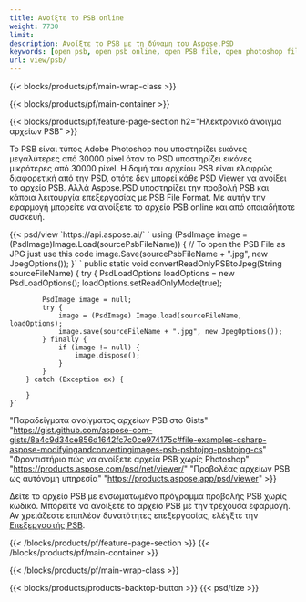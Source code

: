 ```yaml
---
title: Ανοίξτε το PSB online
weight: 7730
limit: 
description: Ανοίξτε το PSB με τη δύναμη του Aspose.PSD
keywords: [open psb, open psb online, open PSB file, open photoshop file, preview psb]
url: view/psb/
---
```


{{< blocks/products/pf/main-wrap-class >}}

{{< blocks/products/pf/main-container >}}

{{< blocks/products/pf/feature-page-section h2="Ηλεκτρονικό άνοιγμα αρχείων PSB" >}}
<p>Το PSB είναι τύπος Adobe Photoshop που υποστηρίζει εικόνες μεγαλύτερες από 30000 pixel όταν το PSD υποστηρίζει εικόνες μικρότερες από 30000 pixel. Η δομή του αρχείου PSB είναι ελαφρώς διαφορετική από την PSD, οπότε δεν μπορεί κάθε PSD Viewer να ανοίξει το αρχείο PSB. Αλλά Aspose.PSD υποστηρίζει την προβολή PSB και κάποια λειτουργία επεξεργασίας με PSB File Format. Με αυτήν την εφαρμογή μπορείτε να ανοίξετε το αρχείο PSB online και από οποιαδήποτε συσκευή.</p>
{{< psd/view `https://api.aspose.ai/` 
`    using (PsdImage image = (PsdImage)Image.Load(sourcePsbFileName))
    {
	    // To open the PSB File as JPG just use this code
        image.Save(sourcePsbFileName + ".jpg",  new JpegOptions());
    }`  `    public static void convertReadOnlyPSBtoJpeg(String sourceFileName) {
        try {
            PsdLoadOptions loadOptions = new PsdLoadOptions();
            loadOptions.setReadOnlyMode(true);
            
            PsdImage image = null;
            try {
                image = (PsdImage) Image.load(sourceFileName, loadOptions);
                image.save(sourceFileName + ".jpg", new JpegOptions());
            } finally {
                if (image != null) {
                    image.dispose();
                }
            }
        } catch (Exception ex) {

        }
    }` 
"Παραδείγματα ανοίγματος αρχείων PSB στο Gists" "https://gist.github.com/aspose-com-gists/8a4c9d34ce856d1642fc7c0ce974175c#file-examples-csharp-aspose-modifyingandconvertingimages-psb-psbtojpg-psbtojpg-cs" 
"Φροντιστήριο πώς να ανοίξετε αρχεία PSB χωρίς Photoshop" "https://products.aspose.com/psd/net/viewer/" 
"Προβολέας αρχείων PSB ως αυτόνομη υπηρεσία" "https://products.aspose.app/psd/viewer" >}}
<p>Δείτε το αρχείο PSB με ενσωματωμένο πρόγραμμα προβολής PSB χωρίς κωδικό. Μπορείτε να ανοίξετε το αρχείο PSB με την τρέχουσα εφαρμογή. Αν χρειάζεστε επιπλέον δυνατότητες επεξεργασίας, ελέγξτε την <a href="https://products.aspose.app/psd/template-editor">Επεξεργαστής PSB</a>.</p>
{{< /blocks/products/pf/feature-page-section >}}
{{< /blocks/products/pf/main-container >}}


{{< /blocks/products/pf/main-wrap-class >}}

{{< blocks/products/products-backtop-button >}}
{{< psd/tize >}}
